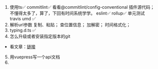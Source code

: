 1. 使用ts✅ 
  commitlint✅ 看看@commitlint/config-conventional 插件源代码；不懂得太多了，算了，下回有时间系统学学。
  eslint✅ 
  rollup✅ 
  单元测试 
  travis
  umd ✅
2. 解析url参数
   复制、粘贴；
   查位置信息；
   加解密；
   时间格式化；
3. typing.d.ts ✅
4. 怎么升级或者安装指定版本的git 
 - 看文章：[链接](https://blog.csdn.net/weixin_44607611/article/details/113655989)
5. 用vuepress写一个api文档
6. 